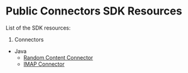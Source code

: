 # Public Connectors SDK Resources

List of the SDK resources:

1. Connectors
  - Java
    * [Random Content Connector](plugins/java/connectors/random-connector/README.md)
    * [IMAP Connector](plugins/java/connectors/imap-connector/README.md)
